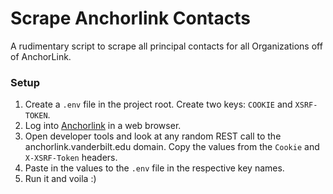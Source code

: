 # Scrape Anchorlink Contacts
A rudimentary script to scrape all principal contacts for all Organizations off of AnchorLink.
### Setup
1. Create a `.env` file in the project root. Create two keys: `COOKIE` and `XSRF-TOKEN`.
2. Log into [Anchorlink](https://anchorlink.vanderbilt.edu/) in a web browser.
3. Open developer tools and look at any random REST call to the anchorlink.vanderbilt.edu domain. Copy the values from the `Cookie` and `X-XSRF-Token` headers.
4. Paste in the values to the `.env` file in the respective key names.
5. Run it and voila :)